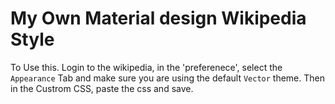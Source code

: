 # My Own Material design Wikipedia Style

To Use this. Login to the wikipedia, in the 'preferenece', select the `Appearance` Tab and make sure you are using the default `Vector` theme. Then in the Custrom CSS, paste the css and save.
